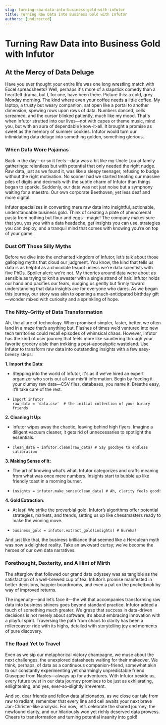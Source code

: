 ```yaml
---
slug: turning-raw-data-into-business-gold-with-infutor
title: Turning Raw Data into Business Gold with Infutor
authors: [undirected]
---
```



# Turning Raw Data into Business Gold with Infutor

## At the Mercy of Data Deluge

Have you ever thought your entire life was one long wrestling match with Excel spreadsheets? Well, perhaps it's more of a slapstick comedy than a heartfelt drama, but I, for one, have been there. Picture this: a cold, grey Monday morning. The kind where even your coffee needs a little coffee. My laptop, a trusty but weary companion, sat open like a portal to another dimension, spewing rows upon rows of data. Numbers danced, cells screamed, and the cursor blinked patiently, much like my mood. That's when Infutor strutted into our lives—not with capes or theme music, mind you, but with an aura of dependable know-it-all. It brought a promise as sweet as the memory of summer cookies. Infutor would turn our intimidating data deluge into something golden, something glorious.

### When Data Wore Pajamas

Back in the day—or so it feels—data was a bit like my Uncle Lou at family gatherings: relentless but with potential that only needed the right nudge. Raw data, just as we found it, was like a sleepy teenager, refusing to budge without the right motivation. No sooner had we started treating our massive piles of digits and decimals with the subtle charm of Infutor than things began to sparkle. Suddenly, our data was not just noise but a symphony waiting for a maestro. Our own corporate Beethoven, yet less deaf and more digital.

Infutor specializes in converting mere raw data into insightful, actionable, understandable business gold. Think of creating a plate of phenomenal pasta from nothing but flour and eggs—magic! The company makes sure that you, yes you with a data headache, get insights you can use, strategies you can deploy, and a tranquil mind that comes with knowing you’re on top of your game.

### Dust Off Those Silly Myths

Before we dive into the enchanted kingdom of Infutor, let’s talk about those galloping myths that cloud our judgment. You know, the kind that tells us data is as helpful as a chocolate teapot unless we're data scientists with five PhDs. Spoiler alert: we’re not. My theories around data were about as sensible as trying to knit a sweater with a single strand of hair. Infutor holds our hand and pacifies our fears, nudging us gently but firmly toward understanding that data insights are for everyone who dares. As we began this journey, our story was akin to opening a much-anticipated birthday gift—wonder mixed with curiosity and a sprinkling of hope.

### The Nitty-Gritty of Data Transformation

Ah, the allure of technology. When promised simpler, faster, better, we often land in a maze that’s anything but. Flashes of times we’d ventured into new tech territories could recall episodes of whimsical chaos. However, Infutor has the kind of user journey that feels more like sauntering through your favorite grocery aisle than trekking a post-apocalyptic wasteland. Use Infutor to transform raw data into outstanding insights with a few easy-breezy steps:

**1. Import the Data:**
   - Stepping into the world of Infutor, it's as if we’ve hired an expert organizer who sorts out all our misfit information. Begin by feeding it your clumsy raw data—CSV files, databases, you name it. Breathe easy, it’ll take care of the rest.
   - ```
     import infutor
     raw_data = 'data.csv'  # the initial collection of your binary friends
     ```

**2. Cleaning It Up:**
   - Infutor wipes away the chaotic, leaving behind high flyers. Imagine a diligent vacuum cleaner, it gets rid of unnecessaries to spotlight the essentials.
   - ```
     clean_data = infutor.clean(raw_data) # Say goodbye to endless calibration
     ```

**3. Making Sense of It:**
   - The art of knowing what’s what. Infutor categorizes and crafts meaning from what was once mere numbers. Insights start to bubble up like friendly toast in a morning burner.
   - ```
     insights = infutor.make_sense(clean_data) # Ah, clarity feels good!
     ```

**4. Gold Extraction:**
   - At last! We strike the proverbial gold. Infutor’s algorithms offer potential strategies, markets, and trends, setting us up like chessmasters ready to make the winning move.
   - ```
     business_gold = infutor.extract_gold(insights) # Eureka!
     ```

And just like that, the business brilliance that seemed like a Herculean myth was now a delighted reality. Take an awkward curtsy; we’ve become the heroes of our own data narratives.

### Forethought, Dexterity, and A Hint of Mirth

The afterglow that followed our grand data odyssey was as tangible as the satisfaction of a well-brewed cup of tea. Infutor’s promise manifested in better decisions, happier boardrooms, and even a pat on the pocketbook by way of improved returns.

The ingenuity—and let’s face it—the wit that accompanies transforming raw data into business shiners goes beyond standard practice. Infutor added a touch of something much greater. We grasp that success in data-driven decisions is not merely about software; it’s about embracing innovation with a playful spirit. Traversing the path from chaos to clarity has been a rollercoaster ride with its highs, detailed with storytelling joy and moments of pure discovery.

### The Road Yet to Travel

Even as we sip our metaphorical victory champagne, we muse about the next challenges, the unexplored datasheets waiting for their makeover. We think, perhaps, of data as a continuous companion-friend, somewhat akin to our constantly experimenting yet charmingly unpredictable friend Giuseppe from Naples—always up for adventures. With Infutor beside us, every future twist in our data journey promises to be just as exhilarating, enlightening, and yes, ever-so-slightly irreverent.

And so, dear friends and fellow data aficionados, as we close our tale from raw to radiant, remember that every line and cell awaits your next brave Jan-Christer-like analysis. For now, let’s celebrate the shared journey, the newfound clarity, and our hilariously won yet richly deserved data prowess. Cheers to transformation and turning potential insanity into gold!